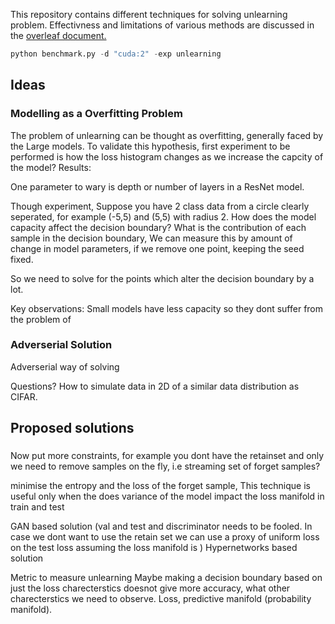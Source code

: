 This repository contains different techniques for solving unlearning problem. Effectivness and limitations of various methods are discussed in the [overleaf document.](https://www.overleaf.com/project/64ab1d0dfb84a676620a7ebe)

```python
python benchmark.py -d "cuda:2" -exp unlearning 
```

## Ideas

### Modelling as a Overfitting Problem

The problem of unlearning can be thought as overfitting, generally faced by the Large models. To validate this hypothesis, first experiment to be performed is how the loss histogram changes as we increase the capcity of the model?
Results:

One parameter to wary is depth or number of layers in a ResNet model.



Though experiment, Suppose you have 2 class data from a circle clearly seperated, for example (-5,5) and (5,5) with radius 2. How does the model capacity affect the decision boundary? What is the contribution of each sample in the decision boundary, We can measure this by amount of change in model parameters, if we remove one point, keeping the seed fixed.


So we need to solve for the points which alter the decision boundary by a lot.



Key observations:
    Small models have less capacity so they dont suffer from the problem of 

### Adverserial Solution
Adverserial way of solving


Questions?
How to simulate data in 2D of a similar data distribution as CIFAR.


## Proposed solutions

### 

Now put more constraints, for example you dont have the retainset and only we need to remove samples on the fly, i.e streaming set of forget samples? 


minimise the entropy and the loss of the forget sample, This technique is useful only when the 
does variance of the model impact the loss manifold in train and test



GAN based solution (val and test and discriminator needs to be fooled. In case we dont want to use the retain set we can use a proxy of uniform loss on the test loss assuming the loss manifold is )
Hypernetworks based solution




Metric to measure unlearning
Maybe making a decision boundary based on just the loss charecterstics doesnot give more accuracy, what other charecterstics  we need to observe.
Loss, predictive manifold (probability manifold). 
